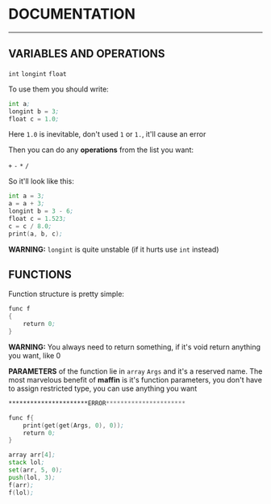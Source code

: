 # DOCUMENTATION

---

## VARIABLES AND OPERATIONS

`int`
`longint`
`float`

To use them you should write:
```asm
int a;
longint b = 3;
float c = 1.0;
```
Here `1.0` is inevitable, don't used `1` or `1.`,
it'll cause an error

Then you can do any **operations** from the list
you want:

`+`
`-`
`*`
`/`

So it'll look like this:

```asm
int a = 3;
a = a + 3;
longint b = 3 - 6;
float c = 1.523;
c = c / 8.0;
print(a, b, c);
```

**WARNING:** `longint` is quite unstable
(if it hurts use `int` instead)

## FUNCTIONS

Function structure is pretty simple:

```asm
func f
{
    return 0;
}
```

**WARNING:** You always need to
return something, if it's void
return anything you want, like 0

**PARAMETERS** of the function lie in `array`
`Args` and it's a reserved name. The most
marvelous benefit of **maffin** is it's
function parameters, you don't have to assign
restricted type, you can use anything you want

```asm
**********************ERROR**********************

func f{
    print(get(get(Args, 0), 0));
    return 0;
}

array arr[4];
stack lol;
set(arr, 5, 0);
push(lol, 3);
f(arr);
f(lol);
```